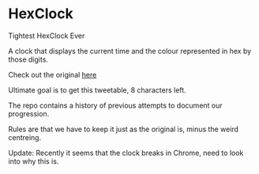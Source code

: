 # HexClock
Tightest HexClock Ever

A clock that displays the current time and the colour represented in hex by those digits.

Check out the original [here](http://www.jacopocolo.com/hexclock/)

Ultimate goal is to get this tweetable, 8 characters left.

The repo contains a history of previous attempts to document our progression.

Rules are that we have to keep it just as the original is, minus the weird centreing. 

Update: Recently it seems that the clock breaks in Chrome, need to look into why this is.
